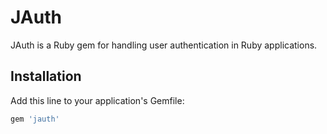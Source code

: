 # JAuth

JAuth is a Ruby gem for handling user authentication in Ruby applications.

## Installation

Add this line to your application's Gemfile:

```ruby
gem 'jauth'